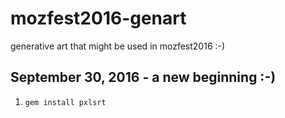 # mozfest2016-genart
generative art that might be used in mozfest2016 :-)
## September 30, 2016 - a new beginning :-)
1. ```gem install pxlsrt```
